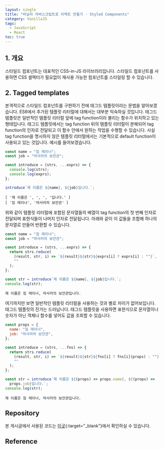```yaml
---
layout: single
title: "바닐라 자바스크립트로 리액트 만들기 - Styled Components"
category: VanillaJS
tags:
  - JavaScript
  - React
toc: true
---
```


## 1. 개요

스타일드 컴포넌트는 대표적인 CSS-in-JS 라이브러리입니다. 스타일드 컴포넌트를 사용하면 CSS 셀렉터가 필요없이 재사용 가능한 컴포넌트를 스타일링 할 수 있습니다.

## 2. Tagged templates

본격적으로 스타일드 컴포넌트를 구현하기 전에 태그드 템플릿이라는 문법을 알아보겠습니다. ES6에서 추가된 템플릿 리터럴에 대해서는 대부분 익숙하실 것입니다. 태그드 템플릿은 일반적인 템플릿 리터럴 앞에 tag function이라 불리는 함수가 위치하고 있는 형태입니다. 태그드 템플릿에서는 tag function 뒤의 템플릿 리터럴이 분해되어 tag function의 인자로 전달되고 이 함수 안에서 원하는 작업을 수행할 수 있습니다. 사실 tag function을 명시하지 않은 템플릿 리터럴에서는 기본적으로 default function이 사용되고 있는 것입니다. 예시를 들어보겠습니다.

```js
const name = "짐 레이너";
const job = "마사라의 보안관";

const introduce = (strs, ...exprs) => {
  console.log(strs);
  console.log(exprs);
};

introduce`제 이름은 ${name}, ${job}입니다.`;
```

```
[ '제 이름은 ', ', ', '입니다.' ]
[ '짐 레이너', '마사라의 보안관' ]
```

위와 같이 템플릿 리터럴에 포함된 문자열들의 배열이 tag function의 첫 번째 인자로 전달되며 표현식들이 나머지 인자로 전달됩니다. 아래와 같이 이 값들을 조합해 하나의 문자열로 만들어 반환할 수 있습니다.

```js
const name = "짐 레이너";
const job = "마사라의 보안관";

const introduce = (strs, ...exprs) => {
  return strs.reduce(
    (result, str, i) => `${result}${str}${exprs[i] ? exprs[i] : ""}`,
    ""
  );
};

const str = introduce`제 이름은 ${name}, ${job}입니다.`;
console.log(str);
```

```
제 이름은 짐 레이너, 마사라의 보안관입니다.
```

여기까지만 보면 일반적인 템플릿 리터럴을 사용하는 것과 별로 차이가 없어보입니다. 태그드 템플릿의 진가는 드러납니다. 태그드 템플릿을 사용하면 표현식으로 문자열이나 숫자가 아닌 객체나 함수를 넣어도 값을 조회할 수 있습니다.

```js
const props = {
  name: "짐 레이너",
  job: "마사라의 보안관",
};

const introduce = (strs, ...fns) => {
  return strs.reduce(
    (result, str, i) => `${result}${str}${fns[i] ? fns[i](props) : ""}`,
    ""
  );
};

const str = introduce`제 이름은 ${(props) => props.name}, ${(props) =>
  props.job}입니다.`;
console.log(str);
```

```
제 이름은 짐 레이너, 마사라의 보안관입니다.
```

## Repository

본 게시글에서 사용된 코드는 [이곳](https://github.com/Gyeongsu1997/create-react-with-vanilla-js/tree/main/04-event-delegation){:target="\_blank"}에서 확인하실 수 있습니다.

## Reference
